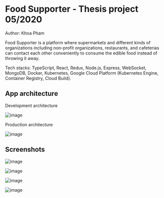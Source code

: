 # Food Supporter - Thesis project 05/2020

Author: Khoa Pham

Food Supporter is a platform where supermarkets and different kinds of organizations including non-profit organizations, restaurants, and cafeterias can contact each other conveniently to consume the edible food instead of throwing it away.

Tech stacks: TypeScript, React, Redux, Node.js, Express, WebSocket, MongoDB, Docker, Kubernetes, Google Cloud Platform (Kubernetes Engine, Container Registry, Cloud Build).

## App architecture

Development architecture

![image](https://user-images.githubusercontent.com/27560048/101305883-461e6880-384c-11eb-865c-54f9ce230438.png)

Production architecture

![image](https://user-images.githubusercontent.com/27560048/101305800-1b341480-384c-11eb-98f1-08e8551babec.png)

## Screenshots

![image](https://user-images.githubusercontent.com/27560048/101305987-7c5be800-384c-11eb-84fe-f446cc7c08d1.png)

![image](https://user-images.githubusercontent.com/27560048/101306031-94336c00-384c-11eb-98ea-c305477afd2c.png)

![image](https://user-images.githubusercontent.com/27560048/101306520-ce513d80-384d-11eb-95a1-0e28a082e442.png)

![image](https://user-images.githubusercontent.com/27560048/101306211-f3917c00-384c-11eb-94a0-1b4eb9983874.png)
